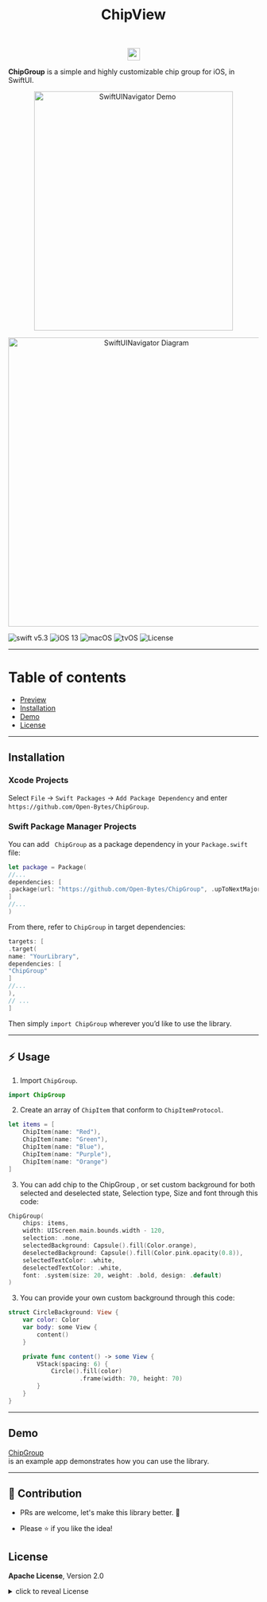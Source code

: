
<h1 align="center">ChipView</h1>


<br/>
<p align="center">
<a href="https://twitter.com/intent/tweet?text=ChipGroup%20is%20is%20a%20simple%20and%20highly%20customizable%20chip%20group%20for%20iOS,%20in%20SwiftUI.%20https://github.com/Open-Bytes/SwiftUIChipGroup"><img src="https://img.shields.io/twitter/url/http/shields.io.svg?style=social" height="25"/></a>


**ChipGroup** is a simple and highly customizable chip group for iOS, in SwiftUI.

<p align="center"><a href="https://github.com/Open-Bytes/SwiftUIChipGroup">
<img src="https://github.com/Open-Bytes/SwiftUIChipGroup/blob/master/blob/chip_group.gif?raw=true" alt="SwiftUINavigator Demo" width="400" height="480" border="#1111"/>
</a></p>

<p align="center"><a href="https://github.com/Open-Bytes/SwiftUIChipGroup">
<img src="https://github.com/Open-Bytes/SwiftUIChipGroup/blob/master/blob/chip_group.PNG?raw=true" alt="SwiftUINavigator Diagram" width="540" height="580" border="#1111"/>
</a></p>

![swift v5.3](https://img.shields.io/badge/swift-v5.3-orange.svg)
![iOS 13](https://img.shields.io/badge/iOS-13.0+-865EFC.svg)
![macOS](https://img.shields.io/badge/macOS-10.15+-179AC8.svg)
![tvOS](https://img.shields.io/badge/tvOS-13.0+-41465B.svg)
![License](https://img.shields.io/badge/License-Apache-blue.svg)

---

# Table of contents

- [Preview](#preview)
- [Installation](#installation)
- [Demo](#demo)
- [License](#license)

---

## Installation

### Xcode Projects

Select `File` -> `Swift Packages` -> `Add Package Dependency` and enter `https://github.com/Open-Bytes/ChipGroup`.


### Swift Package Manager Projects

You can add `
ChipGroup` as a package dependency in your `Package.swift` file:

```swift
let package = Package(
//...
dependencies: [
.package(url: "https://github.com/Open-Bytes/ChipGroup", .upToNextMajor(from: "0.1.0"))
]
//...
)
```

From there, refer to `ChipGroup` in target dependencies:

```swift
targets: [
.target(
name: "YourLibrary",
dependencies: [
"ChipGroup"
]
//...
),
// ...
]
```

Then simply `import ChipGroup` wherever you’d like to use the library.

---

## :zap: Usage
1. Import `ChipGroup`.

```swift
import ChipGroup
```

2. Create an array of `ChipItem` that conform to `ChipItemProtocol`.

```swift
let items = [
    ChipItem(name: "Red"),
    ChipItem(name: "Green"),
    ChipItem(name: "Blue"),
    ChipItem(name: "Purple"),
    ChipItem(name: "Orange")
]
```
3. You can add chip to the ChipGroup , or set custom background for both selected and deselected state, Selection type, Size and font through this code:

```swift
ChipGroup(
    chips: items,
    width: UIScreen.main.bounds.width - 120,
    selection: .none,
    selectedBackground: Capsule().fill(Color.orange),
    deselectedBackground: Capsule().fill(Color.pink.opacity(0.8)),
    selectedTextColor: .white,
    deselectedTextColor: .white,
    font: .system(size: 20, weight: .bold, design: .default)
)
```
3. You can provide your own custom background through this code:

```swift
struct CircleBackground: View {
    var color: Color
    var body: some View {
        content()
    }

    private func content() -> some View {
        VStack(spacing: 6) {
            Circle().fill(color)
                    .frame(width: 70, height: 70)
        }
    }
}
```
---

## Demo

 [ChipGroup](https://github.com/Open-Bytes/SwiftUIChipGroup/blob/master/Example/ContentView.swift)  
is an example app demonstrates how you can use the library.

---

## :clap: Contribution

- PRs are welcome, let's make this library better. :raised_hands:

- Please :star: if you like the idea!

## License

**Apache License**, Version 2.0

<details>
<summary>
click to reveal License
</summary>

```txt
Licensed under the Apache License, Version 2.0 (the "License");
you may not use this file except in compliance with the License.
You may obtain a copy of the License at

https://www.apache.org/licenses/LICENSE-2.0

Unless required by applicable law or agreed to in writing, software
distributed under the License is distributed on an "AS IS" BASIS,
WITHOUT WARRANTIES OR CONDITIONS OF ANY KIND, either express or implied.
See the License for the specific language governing permissions and
limitations under the License.
```

</details>
